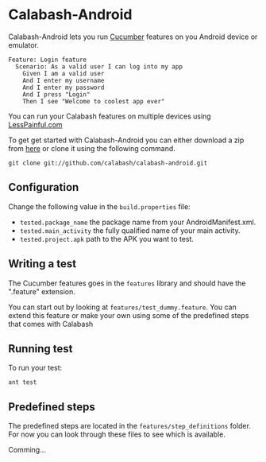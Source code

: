 Calabash-Android
================
Calabash-Android lets you run [Cucumber](http://cukes.info) features on you Android device or emulator.

    Feature: Login feature
      Scenario: As a valid user I can log into my app
        Given I am a valid user
        And I enter my username
        And I enter my password
        And I press "Login"
        Then I see "Welcome to coolest app ever"

You can run your Calabash features on multiple devices using [LessPainful.com](httpw://www.lesspainful.com)


To get get started with Calabash-Android you can either download a zip from [here](https://github.com/calabash/calabash-android/zipball/master) or clone it using the following command.

    git clone git://github.com/calabash/calabash-android.git


Configuration
-------------
Change the following value in the `build.properties` file:

* `tested.package_name` the package name from your AndroidManifest.xml.
* `tested.main_activity` the fully qualified name of your main activity.
* `tested.project.apk` path to the APK you want to test.


Writing a test
--------------
The Cucumber features goes in the `features` library and should have the ".feature" extension.

You can start out by looking at `features/test_dummy.feature`. You can extend this feature or make your own using some of the predefined steps that comes with Calabash


Running test
------------
To run your test:

    ant test


Predefined steps
-----------------

The predefined steps are located in the `features/step_definitions` folder. For now you can look through these files to see which is available.

Comming...

